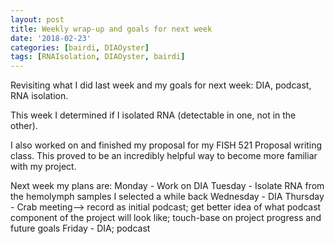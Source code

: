 ```yaml
---
layout: post
title: Weekly wrap-up and goals for next week
date: '2018-02-23'
categories: [bairdi, DIAOyster]
tags: [RNAIsolation, DIAOyster, bairdi]
---
```


Revisiting what I did last week and my goals for next week: DIA, podcast, RNA isolation.


This week I determined if I isolated RNA (detectable in one, not in the other).

I also worked on and finished my proposal for my FISH 521 Proposal writing class. This proved to be an incredibly helpful way to become more familiar with my project.

Next week my plans are:
Monday - Work on DIA
Tuesday - Isolate RNA from the hemolymph samples I selected a while back
Wednesday - DIA
Thursday - Crab meeting--> record as initial podcast; get better idea of what podcast component of the project will look like; touch-base on project progress and future goals
Friday - DIA; podcast 
